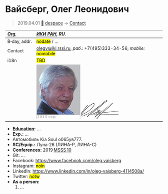 # Вайсберг, Олег Леонидович
> 2019.04.01 [🚀](../index/index.md) [despace](index.md) → [Contact](contact.md)

|*[Org.](contact.md)*|*[ИКИ РАН](zz_iki_ras.md), RU.*|
|:--|:--|
|B‑day, addr.|<mark>nodate</mark> / …|
|Contact|<olegv@iki.rssi.ru>, *раб.:* +7(495)333-34-56; *mobile:* <mark>nomobile</mark>|
|i18n|<mark>TBD</mark>|
| |![](f/contact/v/vaysberg1_photo.jpg) [![](f/contact/v/vaysberg1_sign_thumb.jpg)](f/contact/v/vaysberg1_sign.png)|

   - **[Education](edu.md):** …
   - **Exp.:** …
   - Автомобиль Kia Soul о065ув777.
   - **SC/Equip.:** Луна‑26 (ЛИНА-Р, ЛИНА-С)
   - **Conferences:** 2019 [MSSS 10](msss_10.md)
   - Git: …
   - Facebook: <https://www.facebook.com/oleg.vaisberg>
   - Instagram: <mark>noin</mark>
   - LinkedIn: <https://www.linkedin.com/in/oleg-vaisberg-4114508a/>
   - Twitter: <mark>notw</mark>
   - **As a person:**
      1. …
